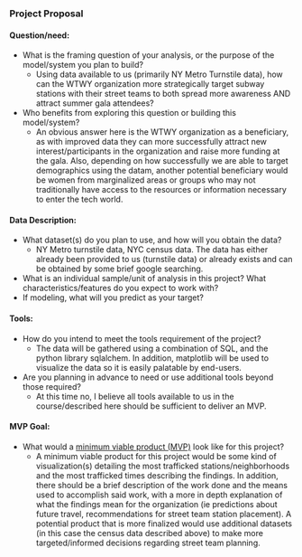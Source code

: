 ### Project Proposal
 

#### Question/need:
* What is the framing question of your analysis, or the purpose of the model/system you plan to build? 
	* Using data available to us (primarily NY Metro Turnstile data), how can the WTWY organization more strategically target subway stations with their street teams to both spread more awareness AND attract summer gala attendees?
* Who benefits from exploring this question or building this model/system? 
	* An obvious answer here is the WTWY organization as a beneficiary, as with improved data they can more successfully attract new interest/participants in the organization and raise more funding at the gala. Also, depending on how successfully we are able to target demographics using the datam, another potential beneficiary would be women from marginalized areas or groups who may not traditionally have access to the resources or information necessary to enter the tech world. 

#### Data Description:
* What dataset(s) do you plan to use, and how will you obtain the data? 
	* NY Metro turnstile data, NYC census data. The data has either already been provided to us (turnstile data) or already exists and can be obtained by some brief google searching. 
* What is an individual sample/unit of analysis in this project? What characteristics/features do you expect to work with? 
* If modeling, what will you predict as your target?

#### Tools:
* How do you intend to meet the tools requirement of the project? 
	* The data will be gathered using a combination of SQL, and the python library sqlalchem. In addition, matplotlib will be used to visualize the data so it is easily palatable by end-users.
* Are you planning in advance to need or use additional tools beyond those required?
	* At this time no, I believe all tools available to us in the course/described here should be sufficient to deliver an MVP.

#### MVP Goal:
* What would a [minimum viable product (MVP)](./mvp.md) look like for this project?
	* A minimum viable product for this project would be some kind of visualization(s) detailing the most trafficked stations/neighborhoods and the most trafficked times describing the findings. In addition, there should be a brief description of the work done and the means used to accomplish said work, with a more in depth explanation of what the findings mean for the organization (ie predictions about future travel, recommendations for street team station placement). A potential product that is more finalized would use additional datasets (in this case the census data described above) to make more targeted/informed decisions regarding street team planning.